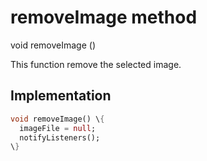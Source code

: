 


# removeImage method








void removeImage
()





<p>This function remove the selected image.</p>



## Implementation

```dart
void removeImage() \{
  imageFile = null;
  notifyListeners();
\}
```







